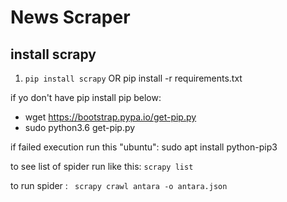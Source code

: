 # News Scraper

## install scrapy

1. ``pip install scrapy`` OR pip install -r requirements.txt

if yo don't have pip install pip below:
 - wget https://bootstrap.pypa.io/get-pip.py
 - sudo python3.6 get-pip.py
 
if failed execution run this "ubuntu":
sudo apt install python-pip3


to see list of spider run like this: ``scrapy list``

to run spider : `` scrapy crawl antara -o antara.json``

